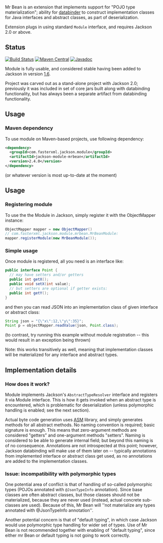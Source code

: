 Mr Bean is an extension that implements support for "POJO type materialization";
ability for [databinder](jackson-databind) to construct implementation classes for Java interfaces and abstract classes, as part of deserialization.

Extension plugs in using standard `Module` interface, and requires Jackson 2.0 or above.

## Status

[![Build Status](https://travis-ci.org/FasterXML/jackson-module-mrbean.svg)](https://travis-ci.org/FasterXML/jackson-module-mrbean)
[![Maven Central](https://maven-badges.herokuapp.com/maven-central/com.fasterxml.jackson.module/jackson-module-mrbean/badge.svg)](https://maven-badges.herokuapp.com/maven-central/com.fasterxml.jackson.module/jackson-module-mrbean/)
[![Javadoc](https://javadoc-emblem.rhcloud.com/doc/com.fasterxml.jackson.module/jackson-module-mrbean/badge.svg)](http://www.javadoc.io/doc/com.fasterxml.jackson.module/jackson-module-mrbean)

Module is fully usable, and considered stable having been added to Jackson in version [1.6](http://wiki.fasterxml.com/JacksonRelease16).

Project was carved out as a stand-alone project with Jackson 2.0; previously it was included in set of core jars built along with databinding functionality, but has always been a separate artifact from databinding functionality.

## Usage

### Maven dependency

To use module on Maven-based projects, use following dependency:

```xml
<dependency>
  <groupId>com.fasterxml.jackson.module</groupId>
  <artifactId>jackson-module-mrbean</artifactId>
  <version>2.4.0</version>
</dependency>
```

(or whatever version is most up-to-date at the moment)

## Usage

### Registering module

To use the the Module in Jackson, simply register it with the ObjectMapper instance:

```java
ObjectMapper mapper = new ObjectMapper()
// com.fasterxml.jackson.module.mrbean.MrBeanModule:
mapper.registerModule(new MrBeanModule());
```

### Simple usage

Once module is registered, all you need is an interface like:

```java
public interface Point {
  // may have setters and/or getters
  public int getX();
  public void setX(int value);
  // but setters are optional if getter exists:
  public int getY();
}
```

and then you can read JSON into an implementation class of given interface or abstract class:

```java
String json = "{\"x\":12,\"y\":35}";
Point p = objectMapper.readValue(json, Point.class);
```

(to contrast, try running this example without module registration -- this would result in an exception being thrown)

Note: this works transitively as well, meaning that implementation classes will be materialized for any interface and abstract types.

## Implementation details

### How does it work?

Module implements Jackson's `AbstractTypeResolver` interface and registers it via Module interface. This is how it gets invoked when an abstract type is encountered, which is problematic for deserialization (unless polymorphic handling is enabled; see the next section).

Actual byte code generation uses [ASM](http://asm.ow2.org/) library, and simply generates methods for all abstract methods.
No naming convention is required; basic signature is enough. This means that zero-argument methods are considered "getters" and one-argument methods "setters".
Naming is considered to be able to generate internal field; but beyond this naming is of no consequence.
Annotations are not introspected at this point; however, Jackson databinding will make use of them later on -- typically annotations from implemented interface or abstract class get used, as no annotations are added to the implementation classes.

### Issue: incompatibility with polymorphic types

One potential area of conflict is that of handling of so-called polymorphic types (POJOs annotated with `@JsonTypeInfo` annotation).
Since base classes are often abstract classes, but those classes should not be materialized, because they are never used (instead, actual concrete sub-classes are used).
Because of this, Mr Bean will ''not materialize any types annotated with @JsonTypeInfo annotation''.

Another potential concern is that of "default typing", in which case Jackson would use polymorphic type handling for wider set of types.
Use of Mr Bean is not recommended together with enabling of "default typing", since either mr Bean or default typing is not going to work correctly.
